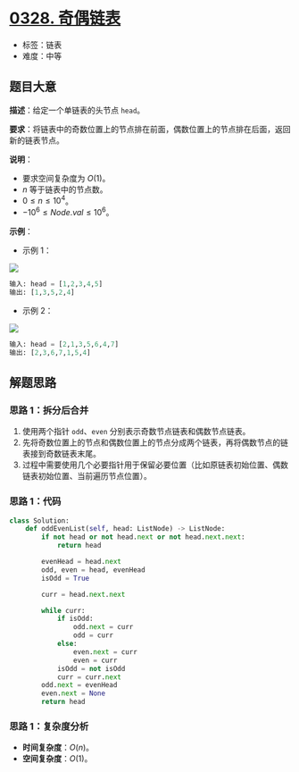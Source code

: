 # [0328. 奇偶链表](https://leetcode.cn/problems/odd-even-linked-list/)

- 标签：链表
- 难度：中等

## 题目大意

**描述**：给定一个单链表的头节点 `head`。

**要求**：将链表中的奇数位置上的节点排在前面，偶数位置上的节点排在后面，返回新的链表节点。

**说明**：

- 要求空间复杂度为 $O(1)$。
- $n$ 等于链表中的节点数。
- $0 \le n \le 10^4$。
- $-10^6 \le Node.val \le 10^6$。

**示例**：

- 示例 1：

![](https://assets.leetcode.com/uploads/2021/03/10/oddeven-linked-list.jpg)

```Python
输入: head = [1,2,3,4,5]
输出: [1,3,5,2,4]
```

- 示例 2：

![](https://assets.leetcode.com/uploads/2021/03/10/oddeven2-linked-list.jpg)

```Python
输入: head = [2,1,3,5,6,4,7]
输出: [2,3,6,7,1,5,4]
```

## 解题思路

### 思路 1：拆分后合并

1. 使用两个指针 `odd`、`even` 分别表示奇数节点链表和偶数节点链表。
2. 先将奇数位置上的节点和偶数位置上的节点分成两个链表，再将偶数节点的链表接到奇数链表末尾。
3. 过程中需要使用几个必要指针用于保留必要位置（比如原链表初始位置、偶数链表初始位置、当前遍历节点位置）。

### 思路 1：代码

```Python
class Solution:
    def oddEvenList(self, head: ListNode) -> ListNode:
        if not head or not head.next or not head.next.next:
            return head

        evenHead = head.next
        odd, even = head, evenHead
        isOdd = True

        curr = head.next.next

        while curr:
            if isOdd:
                odd.next = curr
                odd = curr
            else:
                even.next = curr
                even = curr
            isOdd = not isOdd
            curr = curr.next
        odd.next = evenHead
        even.next = None
        return head
```

### 思路 1：复杂度分析

- **时间复杂度**：$O(n)$。
- **空间复杂度**：$O(1)$。

